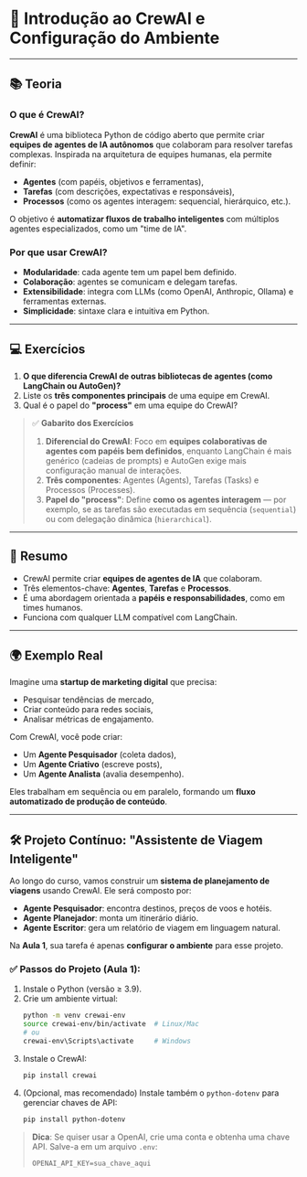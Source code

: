 
# 🧠 **Introdução ao CrewAI e Configuração do Ambiente**

---
## 📚 **Teoria**

### O que é CrewAI?
**CrewAI** é uma biblioteca Python de código aberto que permite criar **equipes de agentes de IA autônomos** que colaboram para resolver tarefas complexas. Inspirada na arquitetura de equipes humanas, ela permite definir:

- **Agentes** (com papéis, objetivos e ferramentas),
- **Tarefas** (com descrições, expectativas e responsáveis),
- **Processos** (como os agentes interagem: sequencial, hierárquico, etc.).

O objetivo é **automatizar fluxos de trabalho inteligentes** com múltiplos agentes especializados, como um "time de IA".

### Por que usar CrewAI?
- **Modularidade**: cada agente tem um papel bem definido.
- **Colaboração**: agentes se comunicam e delegam tarefas.
- **Extensibilidade**: integra com LLMs (como OpenAI, Anthropic, Ollama) e ferramentas externas.
- **Simplicidade**: sintaxe clara e intuitiva em Python.

---
## 💻 **Exercícios**

1. **O que diferencia CrewAI de outras bibliotecas de agentes (como LangChain ou AutoGen)?**  
2. Liste os **três componentes principais** de uma equipe em CrewAI.  
3. Qual é o papel do **"process"** em uma equipe do CrewAI?

> ✅ **Gabarito dos Exercícios**
>
>1. **Diferencial do CrewAI**: Foco em **equipes colaborativas de agentes com papéis bem definidos**, enquanto LangChain é mais genérico (cadeias de prompts) e AutoGen exige mais configuração manual de interações.
>2. **Três componentes**: Agentes (Agents), Tarefas (Tasks) e Processos (Processes).
>3. **Papel do "process"**: Define **como os agentes interagem** — por exemplo, se as tarefas são executadas em sequência (`sequential`) ou com delegação dinâmica (`hierarchical`).

---
## 📌 **Resumo**

- CrewAI permite criar **equipes de agentes de IA** que colaboram.
- Três elementos-chave: **Agentes**, **Tarefas** e **Processos**.
- É uma abordagem orientada a **papéis e responsabilidades**, como em times humanos.
- Funciona com qualquer LLM compatível com LangChain.

---
## 🌍 **Exemplo Real**

Imagine uma **startup de marketing digital** que precisa:
- Pesquisar tendências de mercado,
- Criar conteúdo para redes sociais,
- Analisar métricas de engajamento.

Com CrewAI, você pode criar:
- Um **Agente Pesquisador** (coleta dados),
- Um **Agente Criativo** (escreve posts),
- Um **Agente Analista** (avalia desempenho).

Eles trabalham em sequência ou em paralelo, formando um **fluxo automatizado de produção de conteúdo**.

---
## 🛠️ **Projeto Contínuo: "Assistente de Viagem Inteligente"**

Ao longo do curso, vamos construir um **sistema de planejamento de viagens** usando CrewAI. Ele será composto por:

- **Agente Pesquisador**: encontra destinos, preços de voos e hotéis.
- **Agente Planejador**: monta um itinerário diário.
- **Agente Escritor**: gera um relatório de viagem em linguagem natural.

Na **Aula 1**, sua tarefa é apenas **configurar o ambiente** para esse projeto.

### ✅ Passos do Projeto (Aula 1):
1. Instale o Python (versão ≥ 3.9).
2. Crie um ambiente virtual:
   ```bash
   python -m venv crewai-env
   source crewai-env/bin/activate  # Linux/Mac
   # ou
   crewai-env\Scripts\activate     # Windows
   ```
3. Instale o CrewAI:
   ```bash
   pip install crewai
   ```
4. (Opcional, mas recomendado) Instale também o `python-dotenv` para gerenciar chaves de API:
   ```bash
   pip install python-dotenv
   ```

> **Dica**: Se quiser usar a OpenAI, crie uma conta e obtenha uma chave API. Salve-a em um arquivo `.env`:
> ```
> OPENAI_API_KEY=sua_chave_aqui
> ```

